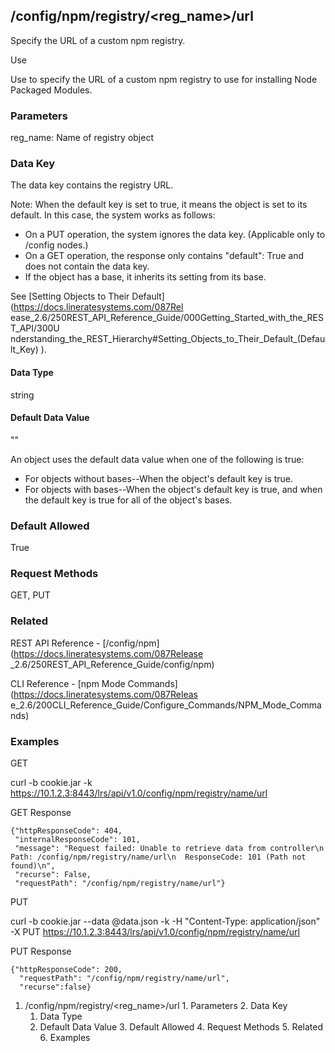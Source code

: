## /config/npm/registry/<reg_name>/url

Specify the URL of a custom npm registry.

Use

Use to specify the URL of a custom npm registry to use for installing Node
Packaged Modules.

### Parameters

reg_name: Name of registry object

### Data Key

The data key contains the registry URL.

Note: When the default key is set to true, it means the object is set to its
default. In this case, the system works as follows:

  * On a PUT operation, the system ignores the data key. (Applicable only to /config nodes.)
  * On a GET operation, the response only contains "default": True and does not contain the data key.
  * If the object has a base, it inherits its setting from its base.

See [Setting Objects to Their Default](https://docs.lineratesystems.com/087Rel
ease_2.6/250REST_API_Reference_Guide/000Getting_Started_with_the_REST_API/300U
nderstanding_the_REST_Hierarchy#Setting_Objects_to_Their_Default_(Default_Key)
).

#### Data Type

string

#### Default Data Value

""

An object uses the default data value when one of the following is true:

  * For objects without bases--When the object's default key is true.
  * For objects with bases--When the object's default key is true, and when the default key is true for all of the object's bases.

### Default Allowed

True

### Request Methods

GET, PUT

### Related

REST API Reference - [/config/npm](https://docs.lineratesystems.com/087Release
_2.6/250REST_API_Reference_Guide/config/npm)

CLI Reference - [npm Mode Commands](https://docs.lineratesystems.com/087Releas
e_2.6/200CLI_Reference_Guide/Configure_Commands/NPM_Mode_Commands)

### Examples

GET

curl -b cookie.jar -k
https://10.1.2.3:8443/lrs/api/v1.0/config/npm/registry/name/url

GET Response

    
    {"httpResponseCode": 404,
     "internalResponseCode": 101,
     "message": "Request failed: Unable to retrieve data from controller\n  Path: /config/npm/registry/name/url\n  ResponseCode: 101 (Path not found)\n",
     "recurse": False,
     "requestPath": "/config/npm/registry/name/url"}
    

PUT

curl -b cookie.jar --data @data.json -k -H "Content-Type: application/json" -X
PUT https://10.1.2.3:8443/lrs/api/v1.0/config/npm/registry/name/url

PUT Response

    
    {"httpResponseCode": 200,
      "requestPath": "/config/npm/registry/name/url",
      "recurse":false}

  1. /config/npm/registry/<reg_name>/url
    1. Parameters
    2. Data Key
      1. Data Type
      2. Default Data Value
    3. Default Allowed
    4. Request Methods
    5. Related
    6. Examples

